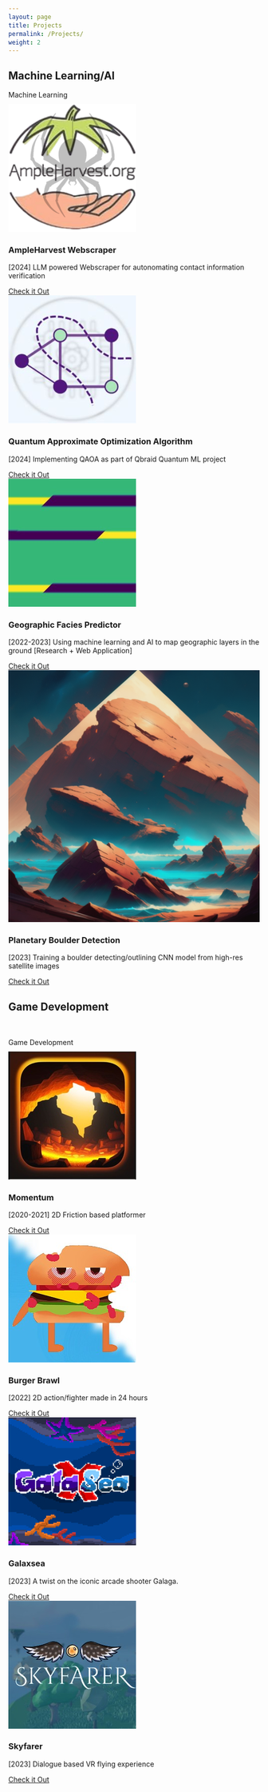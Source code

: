 ```yaml
---
layout: page
title: Projects
permalink: /Projects/
weight: 2
---
```


<section class="projects" id="projects-ai">
  <h2 class="projects-title">Machine Learning/AI</h2>
  <div class="projects-text-1" style="margin-bottom: 10px;">Machine Learning </div>
  <div class="projects-container" style="row-gap: 30px;">
    <div class="project-container project-card">
      <img
        src="/img/ampleharvest.jpg"
        alt="AmpleHarvest Webscraper"
        loading="lazy"
        class="project-pic"
      />
      <h3 class="project-title">AmpleHarvest Webscraper</h3>
      <p class="project-details">
        [2024] LLM powered Webscraper for autonomating contact information verification
      </p>
      <a href="/pages/AmpleHarvest.html" target="_blank" class="project-link">Check it Out</a>
    </div>
    <div class="project-container project-card">
      <img
        src="/img/QAOA.jpg"
        alt="Quantum Optimization Algorithm"
        loading="lazy"
        class="project-pic"
      />
      <h3 class="project-title">Quantum Approximate Optimization Algorithm</h3>
      <p class="project-details">
        [2024] Implementing QAOA as part of Qbraid Quantum ML project 
      </p>
      <a href="/pages/Qbraid.html" target="_blank" class="project-link">Check it Out</a>
    </div>
    <div class="project-container project-card">
      <img
        src="/img/FaciesLogo.jpg"
        alt="kookw"
        loading="lazy"
        class="project-pic"
      />
      <h3 class="project-title">Geographic Facies Predictor</h3>
      <p class="project-details">
        [2022-2023] Using machine learning and AI to map geographic layers in the ground [Research + Web Application]
      </p>
      <a href="/pages/Lithofacies.html" target="_blank" class="project-link">Check it Out</a>
    </div>
    <div class="project-container project-card">
      <img
        src="/img/BoulderLights.png"
        alt="kookw"
        loading="lazy"
        class="project-pic"
      />
      <h3 class="project-title">Planetary Boulder Detection</h3>
      <p class="project-details">
        [2023] Training a boulder detecting/outlining CNN model from high-res satellite images  
      </p>
      <a href="https://github.com/astroNils/MLtools/tree/main" target="_blank" class="project-link">Check it Out</a>
    </div>
  </div>
</section>

<section class="projects" id="projects-ai">
  <h2 class="projects-title">Game Development</h2>   
  <div class="projects-text-2" style="margin-top: 50px; margin-bottom: 10px;">Game Development</div>
  <div class="projects-container" style="row-gap: 30px;">
    <div class="project-container project-card">
      <img
        src="/img/MomentumLogo.jpg"
        alt="kookw"
        loading="lazy"
        class="project-pic"
      />
      <h3 class="project-title">Momentum</h3>
      <p class="project-details">
        [2020-2021] 2D Friction based platformer
      </p>
      <a href="https://cyanair24.itch.io/momentum" target="_blank" class="project-link">Check it Out</a>
    </div>
    <div class="project-container project-card">
      <img
        src="/img/BurgerBrawlLogo.jpg"
        alt="kookw"
        loading="lazy"
        class="project-pic"
      />
      <h3 class="project-title">Burger Brawl</h3>
      <p class="project-details">
        [2022] 2D action/fighter made in 24 hours
      </p>
      <a href="https://dev-menon.itch.io/burger-brawl" target="_blank" class="project-link">Check it Out</a>
    </div>
    <div class="project-container project-card">
      <img
        src="/img/GalaxSeaLogo.jpg"
        alt="kookw"
        loading="lazy"            class="project-pic"
      />
      <h3 class="project-title">Galaxsea</h3>
      <p class="project-details">
        [2023] A twist on the iconic arcade shooter Galaga. 
      </p>
      <a href="https://cyanair24.itch.io/galaxsea" target="_blank" class="project-link">Check it Out</a>
    </div>
    <div class="project-container project-card">
      <img
        src="/img/SkyfarerLogo.jpg"
        alt="kookw"
        loading="lazy"
        class="project-pic"
      />
      <h3 class="project-title">Skyfarer</h3>
      <p class="project-details">
        [2023] Dialogue based VR flying experience 
      </p>
      <a href="https://cyanair24.itch.io/skyfarer" target="_blank" class="project-link">Check it Out</a>
    </div>
  </div>
</section>

<script>
  // Function to handle the scroll animation for projects
  function handleScrollAnimation(entries, observer) {
    entries.forEach(function (entry) {
      if (entry.isIntersecting) {
        entry.target.classList.add('active');
      } else {
        entry.target.classList.remove('active');
      }
    });
  }
  // Create an Intersection Observer instance
  var observer = new IntersectionObserver(handleScrollAnimation, {
    root: null,
    threshold: 0.5, // Adjust this value to control the trigger point
  });
  // Select the projects containers
  var projectsContainers = document.querySelectorAll('.projects-container');

  // Observe each projects container
  projectsContainers.forEach(function (container) {
    observer.observe(container);
  });

  // Trigger the animation for the first row (AI/Machine Learning) on page load
  document.querySelector('#projects-ai').classList.add('active');
</script>
